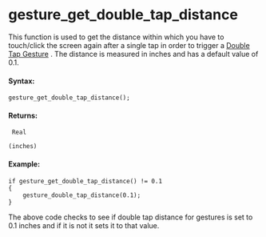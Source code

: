 # gesture_get_double_tap_distance

This function is used to get the distance within which you have to
touch/click the screen again after a single tap in order to trigger a
[Double Tap
Gesture](../../../../The_Asset_Editors/Object_Properties/Gesture_Events)
. The distance is measured in inches and has a default value of 0.1.

#### **Syntax:**

``` gml
gesture_get_double_tap_distance();
```

#### Returns:

``` gml
 Real

(inches)
```

#### Example:

``` gml
if gesture_get_double_tap_distance() != 0.1
{
    gesture_double_tap_distance(0.1);
}
```

The above code checks to see if double tap distance for gestures is set
to 0.1 inches and if it is not it sets it to that value.
